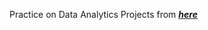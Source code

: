 Practice on Data Analytics Projects from [**_here_**](https://www.geeksforgeeks.org/data-analyst-projects/)
